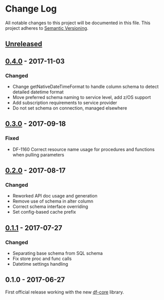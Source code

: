 # Change Log
All notable changes to this project will be documented in this file.
This project adheres to [Semantic Versioning](http://semver.org/).

## [Unreleased]
## [0.4.0] - 2017-11-03
### Changed
- Change getNativeDateTimeFormat to handle column schema to detect detailed datetime format
- Move preferred schema naming to service level, add z/OS support
- Add subscription requirements to service provider
- Do not set schema on connection, managed elsewhere

## [0.3.0] - 2017-09-18
### Fixed
- DF-1160 Correct resource name usage for procedures and functions when pulling parameters

## [0.2.0] - 2017-08-17
### Changed
- Reworked API doc usage and generation
- Remove use of schema in alter column
- Correct schema interface overriding
- Set config-based cache prefix

## [0.1.1] - 2017-07-27
### Changed
- Separating base schema from SQL schema
- Fix store proc and func calls
- Datetime settings handling

## 0.1.0 - 2017-06-27
First official release working with the new [df-core](https://github.com/dreamfactorysoftware/df-core) library.

[Unreleased]: https://github.com/dreamfactorysoftware/df-informix/compare/0.4.0...HEAD
[0.4.0]: https://github.com/dreamfactorysoftware/df-informix/compare/0.3.0...0.4.0
[0.3.0]: https://github.com/dreamfactorysoftware/df-informix/compare/0.2.0...0.3.0
[0.2.0]: https://github.com/dreamfactorysoftware/df-informix/compare/0.1.1...0.2.0
[0.1.1]: https://github.com/dreamfactorysoftware/df-informix/compare/0.1.0...0.1.1

